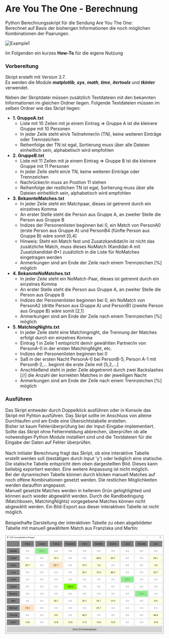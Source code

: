# Are You The One - Berechnung
Python Berechnungsskript für die Sendung Are You The One: \
Berechnet auf Basis der bisherigen Informationen die noch möglichen Kombinationen der Paarungen.

![Example1](https://github.com/pheagan/AYTO-Berechnung/blob/main/AYTO_Berechnung/Img/VIP2022_Nacht_7.png?raw=true)

Im Folgenden ein kurzes **How-To** für die eigene Nutzung

### Vorbereitung
Skript erstellt mit Version 3.7.\
Es werden die Module _**matplotlib**_, _**sys**_, _**math**_, _**time**_, _**itertools**_ und _**tkinter**_ verwendet.

Neben der Skriptdatei müssen zusätzlich Textdateien mit den bekannten Informationen im gleichen Ordner liegen. 
Folgende Textdateien müssen im selben Ordner wie das Skript liegen:
* **1. GruppeA.txt**
	- Liste mit 10 Zeilen mit je einem Eintrag => Gruppe A ist die kleinere Gruppe mit 10 Personen 
	- In jeder Zeile steht ein/e Teilnehmer/in (TN), keine weiteren Einträge oder Trennzeichen
	- Reihenfolge der TN ist egal, Sortierung muss über alle Dateien einheitlich sein, alphabetisch wird empfohlen	
* **2. GruppeB.txt**
	- Liste mit 11 Zeilen mit je einem Eintrag => Gruppe B ist die kleinere Gruppe mit 11 Personen
	- In jeder Zeile steht ein/e TN, keine weiteren Einträge oder Trennzeichen
	- Nachrücker/in muss an Position 11 stehen
	- Reihenfolge der restlichen TN ist egal, Sortierung muss über alle Dateien einheitlich sein, alphabetisch wird empfohlen
* **3. BekannteMatches.txt**
	- In jeder Zeile steht ein Matchpaar, dieses ist getrennt durch ein einzelnes Komma
	- An erster Stelle steht die Person aus Gruppe A, an zweiter Stelle die Person aus Gruppe B
	- Indizes der Personenlisten beginnen bei 0, ein Match von PersonA0 (erste Person aus Gruppe A) und PersonB4 (fünfte Person aus Gruppe B) wäre somit [0,4]
	- Hinweis: Steht ein Match fest und Zusatzkandidat/in ist nicht das zusätzliche Match, muss dieses NoMatch (Kandidat-A mit Zusatzkandidat-B*) zusätzlich in die Liste für NoMatches eingetragen werden
	- Anmerkungen sind am Ende der Zeile nach einem Trennzeichen [%] möglich
* **4. BekannteNoMatches.txt**
	- In jeder Zeile steht ein NoMatch-Paar, dieses ist getrennt durch ein einzelnes Komma
	- An erster Stelle steht die Person aus Gruppe A, an zweiter Stelle die Person aus Gruppe B
	- Indizes der Personenlisten beginnen bei 0, ein NoMatch von PersonA2 (dritte Person aus Gruppe A) und PersonB1 (zweite Person aus Gruppe B) wäre somit [2,1]
	- Anmerkungen sind am Ende der Zeile nach einem Trennzeichen [%] möglich
* **5. MatchingNights.txt**
	- In jeder Zeile steht eine Matchingnight, die Trennung der Matches erfolgt durch ein einzelnes Komma
	- Eintrag 1 in Zeile 1 entspricht dem/r gewählten Partner/in von PersonA-0 in der ersten MatchingNight, etc.
	- Indizes der Personenlisten beginnen bei 0
	- Saß in der ersten Nacht PersonA-0 bei PersonB-5, Person A-1 mit PersonB-2,... beginnt die erste Zeile mit [5,2,...]
	- Anschließend steht in jeder Zeile abgetrennt durch zwei Backslashes [//] die Anzahl der korrekten Matches in der jeweiligen Nacht
	- Anmerkungen sind am Ende der Zeile nach einem Trennzeichen [%] möglich

### Ausführen
Das Skript entweder durch Doppelklick ausführen oder in Konsole das Skript mit Pyhton ausführen. 
Das Skript sollte im Anschluss von alleine Durchlaufen und am Ende eine Übersichtstabelle erstellen.\
Bisher ist kaum Fehlerüberprüfung bei der Input-Eingabe implementiert. Sollte das Skript ohne Fehlermeldung abbrechen, überprüfen ob alle notwendigen Python Module installiert sind und die Textdateien für die Eingabe der Daten auf Fehler überprüfen.\
\
Nach Initialer Berechnung fragt das Skript, ob eine interaktive Tabelle erstellt werden soll (bestätigen durch Input 'y') oder lediglich eine statische.
Die statische Tabelle entspricht dem oben dargestellten Bild.
Dieses kann beliebig exportiert werden.
Eine weitere Anpassung ist nicht möglich. \
Bei der dynamischen Tabelle können durch klicken manuell Matches auf noch offene Kombinationen gesetzt werden.
Die restlichen Möglichkeiten werden daraufhin angepasst.\
Manuell gesetzte Matches werden in hellerem Grün gehighlighted und können auch wieder abgewählt werden.
Durch die Randbedingung (Matchboxen, MatchingNights) vorgegebene Matches können nicht abgewählt werden.
Ein Bild-Export aus dieser interaktiven Tabelle ist nicht möglich. \
\
Beispielhafte Darstellung der interaktiven Tabelle zu oben abgebildeter Tabelle mit manuell gewähltem Match aus Franziska und Martin:

![Example](https://github.com/pheagan/AYTO-Berechnung/blob/main/AYTO_Berechnung/Img/Interaktive_Tabelle_Beispiel.PNG?raw=true)
